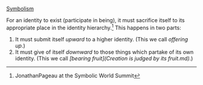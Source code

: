 [Symbolism](Symbolism.md)

For an identity to exist (participate in being), it must sacrifice itself to its appropriate place in the identity hierarchy.[^1] This happens in two parts:

1. It must submit itself *upward* to a higher identity. (This we call *offering up*.)
2. It must give of itself *downward* to those things which partake of its own identity. (This we call *[bearing fruit](Creation is judged by its fruit.md)*.)

[^1]: JonathanPageau at the Symbolic World Summit

